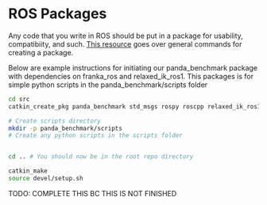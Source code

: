# ROS Packages
Any code that you write in ROS should be put in a package for usability, compatibiity, and such. 
[This resource](https://wiki.ros.org/ROS/Tutorials/CreatingPackage) goes over general commands for creating a package.

Below are example instructions for initiating our panda_benchmark package with dependencies on franka_ros and relaxed_ik_ros1. This packages is for simple python scripts in the panda_benchmark/scripts folder

```bash
cd src
catkin_create_pkg panda_benchmark std_msgs rospy roscpp relaxed_ik_ros1 franka_control franka_description franka_example_controllers franka_gripper franka_hw franka_msgs franka_visualization

# Create scripts directory
mkdir -p panda_benchmark/scripts  
# Create any python scripts in the scripts folder


cd .. # You should now be in the root repo directory

catkin_make
source devel/setup.sh
```

TODO: COMPLETE THIS BC THIS IS NOT FINISHED